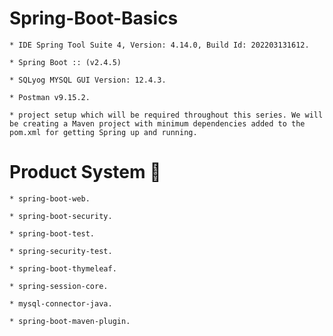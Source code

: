 # Spring-Boot-Basics

    * IDE Spring Tool Suite 4, Version: 4.14.0, Build Id: 202203131612.
    
    * Spring Boot :: (v2.4.5)
    
    * SQLyog MYSQL GUI Version: 12.4.3.
    
    * Postman v9.15.2.

	* project setup which will be required throughout this series. We will be creating a Maven project with minimum dependencies added to the pom.xml for getting Spring up and running. 

# Product System 🔧
	
	* spring-boot-web.
	
	* spring-boot-security.
	
	* spring-boot-test.
	
	* spring-security-test.
	
	* spring-boot-thymeleaf.
	
	* spring-session-core.
	
	* mysql-connector-java.
	
	* spring-boot-maven-plugin.
	